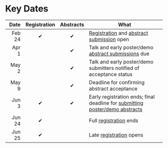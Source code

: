 <slot name="/events/gcc2022/header" />

# Key Dates

| Date   | Registration | Abstracts | What |
| -----: | :---: | :---: | --- |
| Feb  24 | ✔ | ✔ | [Registration](/events/gcc2022/register/) and [abstract submission](/events/gcc2022/abstracts/) open |
| Apr  1 |   | ✔ | Talk and early poster/demo [abstract submissions](/events/gcc2022/abstracts/) due |
| May  2 |   | ✔ | Talk and early poster/demo submitters notified of acceptance status |
| May  9 |   | ✔ | Deadline for confirming abstract acceptance |
| Jun  3 | ✔ | ✔ | Early registration ends; final deadline for [submitting poster/demo abstracts](/events/gcc2022/abstracts/) |
| Jun 24 | ✔ |   | Full [registration](/events/gcc2022/register/) ends |
| Jun 25 | ✔ |   | Late [registration](/events/gcc2022/register/) opens |

